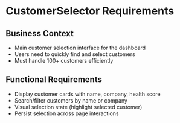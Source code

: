 # CustomerSelector Requirements

## Business Context

- Main customer selection interface for the dashboard
- Users need to quickly find and select customers
- Must handle 100+ customers efficiently

## Functional Requirements

- Display customer cards with name, company, health score
- Search/filter customers by name or company
- Visual selection state (highlight selected customer)
- Persist selection across page interactions
